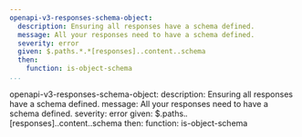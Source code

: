 ```yaml
---
openapi-v3-responses-schema-object:
  description: Ensuring all responses have a schema defined.
  message: All your responses need to have a schema defined.
  severity: error
  given: $.paths.*.*[responses]..content..schema
  then:
    function: is-object-schema
...
```

openapi-v3-responses-schema-object:
  description: Ensuring all responses have a schema defined.
  message: All your responses need to have a schema defined.
  severity: error
  given: $.paths.*.*[responses]..content..schema
  then:
    function: is-object-schema
